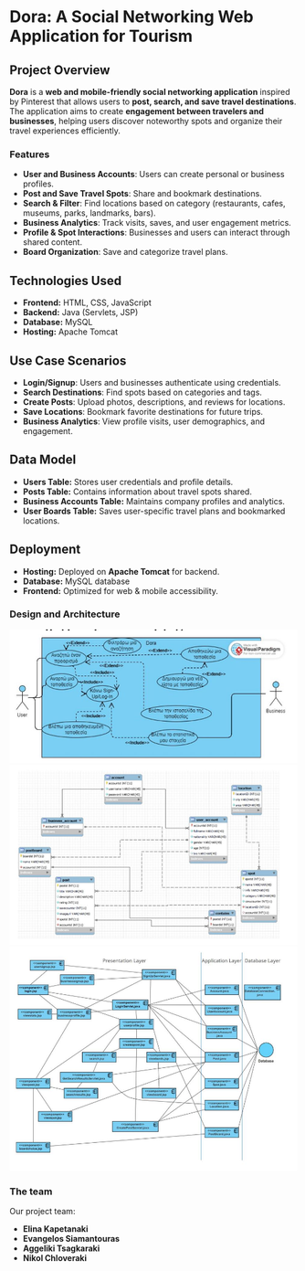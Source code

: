 # Dora: A Social Networking Web Application for Tourism

## Project Overview
**Dora** is a **web and mobile-friendly social networking application** inspired by Pinterest that allows users to **post, search, and save travel destinations**. The application aims to create **engagement between travelers and businesses**, helping users discover noteworthy spots and organize their travel experiences efficiently.

### Features
- **User and Business Accounts**: Users can create personal or business profiles.
- **Post and Save Travel Spots**: Share and bookmark destinations.
- **Search & Filter**: Find locations based on category (restaurants, cafes, museums, parks, landmarks, bars).
- **Business Analytics**: Track visits, saves, and user engagement metrics.
- **Profile & Spot Interactions**: Businesses and users can interact through shared content.
- **Board Organization**: Save and categorize travel plans.

##  Technologies Used
- **Frontend:** HTML, CSS, JavaScript
- **Backend:** Java (Servlets, JSP)
- **Database:** MySQL
- **Hosting:** Apache Tomcat

## Use Case Scenarios
- **Login/Signup**: Users and businesses authenticate using credentials.
- **Search Destinations**: Find spots based on categories and tags.
- **Create Posts**: Upload photos, descriptions, and reviews for locations.
- **Save Locations**: Bookmark favorite destinations for future trips.
- **Business Analytics**: View profile visits, user demographics, and engagement.

## Data Model
- **Users Table:** Stores user credentials and profile details.
- **Posts Table:** Contains information about travel spots shared.
- **Business Accounts Table:** Maintains company profiles and analytics.
- **User Boards Table:** Saves user-specific travel plans and bookmarked locations.

## Deployment
- **Hosting:** Deployed on **Apache Tomcat** for backend.
- **Database:** MySQL database
- **Frontend:** Optimized for web & mobile accessibility.

### Design and Architecture

<img src="img/UseCase.JPG" width="600px">
<img src="img/DB-Schema.JPG" width="600px">
<img src="img/ComponentDiagram.JPG" width="600px">


### The team
Our project team:
- **Elina Kapetanaki**
- **Evangelos Siamantouras**
- **Aggeliki Tsagkaraki**
- **Nikol Chloveraki**

